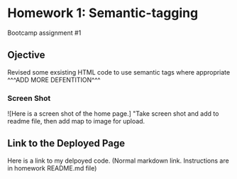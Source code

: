 # Homework 1: Semantic-tagging
Bootcamp assignment #1

## Ojective
Revised some exsisting HTML code to use semantic tags where appropriate
^^^ADD MORE DEFENTITION^^^

### Screen Shot
![Here is a screen shot of the home page.] "Take screen shot and add to readme file, then add map to image for upload.

## Link to the Deployed Page

Here is a link to my delpoyed code. (Normal markdown link. Instructions are in homework README.md file)

